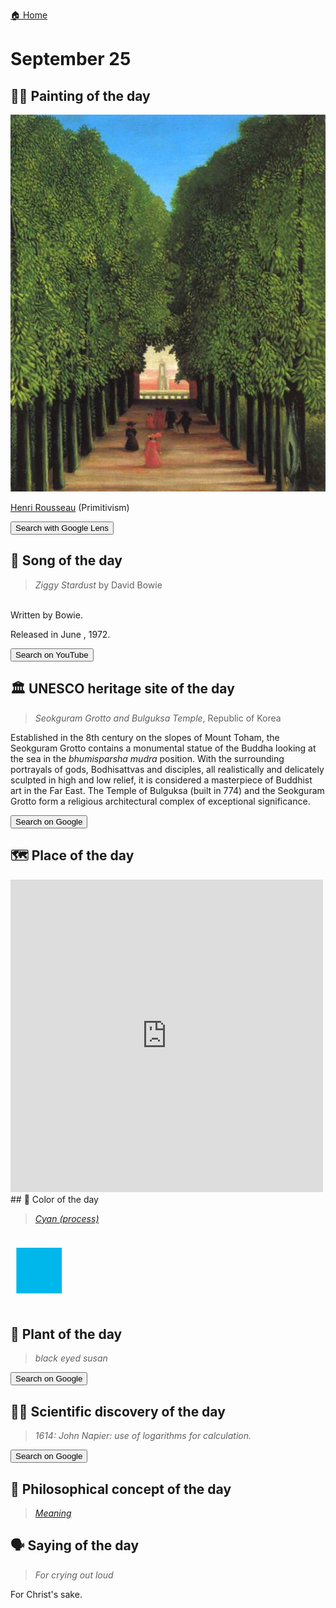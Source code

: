 
[🏠 Home](../../index.md)

# September 25

## 🧑‍🎨 Painting of the day

<img width="600" src="../img/Henri_Rousseau_4.jpg">

[Henri Rousseau](https://en.wikipedia.org/wiki/Henri_Rousseau) (Primitivism)

<button class="btn btn-success"
onclick=" window.open('https://lens.google.com/uploadbyurl?url=https://iretes.github.io/one-a-day/data/img/Henri_Rousseau_4.jpg','_blank')">
Search with Google Lens
</button>

## 🎼 Song of the day

> *Ziggy Stardust*
by David Bowie

<br />Written by Bowie.

Released in June , 1972.

<button class="btn btn-success"
onclick=" window.open('http://www.youtube.com/search?q=Ziggy Stardust by David Bowie','_blank')">
Search on YouTube
</button>

## 🏛️ UNESCO heritage site of the day

> *Seokguram Grotto and Bulguksa Temple*, Republic of Korea

<p>Established in the 8th century on the slopes of Mount Toham, the Seokguram Grotto contains a monumental statue of the Buddha looking at the sea in the <em>bhumisparsha mudra</em> position. With the surrounding portrayals of gods, Bodhisattvas and disciples, all realistically and delicately sculpted in high and low relief, it is considered a masterpiece of Buddhist art in the Far East. The Temple of Bulguksa (built in 774) and the Seokguram Grotto form a religious architectural complex of exceptional significance.</p>

<button class="btn btn-success"
onclick=" window.open('http://www.google.com/search?q=Seokguram Grotto and Bulguksa Temple','_blank')">
Search on Google
</button>

## 🗺️ Place of the day

<iframe
src="https://www.mapcrunch.com"
name="mapcrunch"
width="500"
height="500"
allowTransparency="true"
scrolling="no"
frameborder="0"
>
</iframe>
## 🎨 Color of the day

> *[Cyan (process)](https://en.wikipedia.org/wiki/Cyan#Process_cyan)*

<div style="color:#00B7EB; font-size: 100px;">&#9632;</div>

## 🌿 Plant of the day

> *black eyed susan*

<button class="btn btn-success"
onclick=" window.open('http://www.google.com/search?q=black eyed susan','_blank')">
Search on Google
</button>

## 🧑‍🔬 Scientific discovery of the day

> *1614: John Napier: use of logarithms for calculation.*

<button class="btn btn-success"
onclick=" window.open('http://www.google.com/search?q=1614: John Napier: use of logarithms for calculation.','_blank')"> 
Search on Google
</button>

## 💭 Philosophical concept of the day

> *[Meaning](https://en.wikipedia.org/wiki/Meaning_(existential))*

## 🗣️ Saying of the day

> *For crying out loud*

For Christ's sake.
